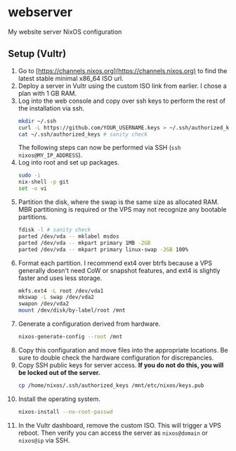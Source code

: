 # webserver

My website server NixOS configuration

## Setup (Vultr)

1. Go to [https://channels.nixos.org](https://channels.nixos.org) to find the latest stable minimal x86_64 ISO url.
2. Deploy a server in Vultr using the custom ISO link from earlier. I chose a plan with 1 GB RAM.
3. Log into the web console and copy over ssh keys to perform the rest of the installation via ssh.
    ```sh
    mkdir ~/.ssh
    curl -L https://github.com/YOUR_USERNAME.keys > ~/.ssh/authorized_keys
    cat ~/.ssh/authorized_keys # sanity check
    ```
    The following steps can now be performed via SSH (`ssh nixos@MY_IP_ADDRESS`).
4. Log into root and set up packages.
    ```sh
    sudo -i
    nix-shell -p git
    set -o vi
5. Partition the disk, where the swap is the same size as allocated RAM. MBR partitioning is required or the VPS may not recognize any bootable partitions.
    ```sh
    fdisk -l # sanity check
    parted /dev/vda -- mklabel msdos
    parted /dev/vda -- mkpart primary 1MB -2GB
    parted /dev/vda -- mkpart primary linux-swap -2GB 100%
    ```
6. Format each partition. I recommend ext4 over btrfs because a VPS generally doesn't need CoW or snapshot features, and ext4 is slightly faster and uses less storage.
    ```sh
    mkfs.ext4 -L root /dev/vda1
    mkswap -L swap /dev/vda2
    swapon /dev/vda2
    mount /dev/disk/by-label/root /mnt
    ```
7. Generate a configuration derived from hardware.
    ```sh
    nixos-generate-config --root /mnt
    ```
8. Copy this configuration and move files into the appropriate locations. Be sure to double check the hardware configuration for discrepancies.
9. Copy SSH public keys for server access. **If you do not do this, you will be locked out of the server.**
    ```sh
    cp /home/nixos/.ssh/authorized_keys /mnt/etc/nixos/keys.pub
    ```
10. Install the operating system.
    ```sh
    nixos-install --no-root-passwd
    ```
11. In the Vultr dashboard, remove the custom ISO. This will trigger a VPS reboot. Then verify you can access the server as `nixos@domain` or `nixos@ip` via SSH.
